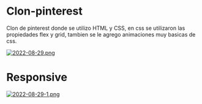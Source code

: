 # Clon-pinterest
Clon de pinterest donde se utilizo HTML y CSS, en css se utilizaron las propiedades flex y grid, tambien se le agrego animaciones muy basicas de css.

[![2022-08-29.png](https://i.postimg.cc/y81zs8CV/2022-08-29.png)](https://postimg.cc/LnbWVRs7)

# Responsive
[![2022-08-29-1.png](https://i.postimg.cc/d1KbNs6P/2022-08-29-1.png)](https://postimg.cc/kVfYBdLf)
